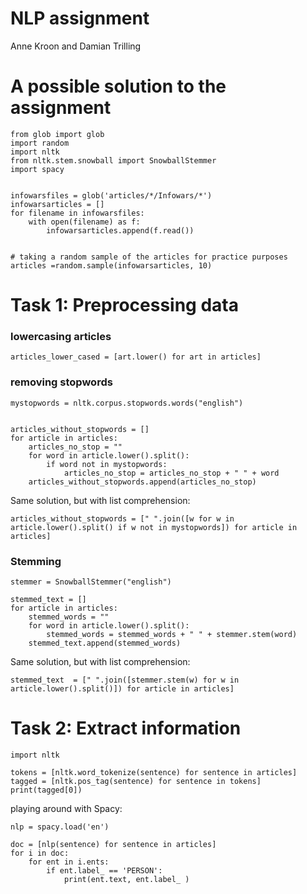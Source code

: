 # NLP assignment
Anne Kroon and Damian Trilling

# A possible solution to the assignment

```python3
from glob import glob
import random
import nltk
from nltk.stem.snowball import SnowballStemmer
import spacy


infowarsfiles = glob('articles/*/Infowars/*')
infowarsarticles = []
for filename in infowarsfiles:
    with open(filename) as f:
        infowarsarticles.append(f.read())


# taking a random sample of the articles for practice purposes
articles =random.sample(infowarsarticles, 10)
```

# Task 1: Preprocessing data

### lowercasing articles

```python3
articles_lower_cased = [art.lower() for art in articles]
```

### removing stopwords

```python3
mystopwords = nltk.corpus.stopwords.words("english")


articles_without_stopwords = []
for article in articles:
    articles_no_stop = ""
    for word in article.lower().split():
        if word not in mystopwords:
            articles_no_stop = articles_no_stop + " " + word
    articles_without_stopwords.append(articles_no_stop)
```


Same solution, but with list comprehension:

```python3
articles_without_stopwords = [" ".join([w for w in article.lower().split() if w not in mystopwords]) for article in articles]
```

### Stemming

```python3
stemmer = SnowballStemmer("english")

stemmed_text = []
for article in articles:
    stemmed_words = ""
    for word in article.lower().split():
        stemmed_words = stemmed_words + " " + stemmer.stem(word)
    stemmed_text.append(stemmed_words)
```

Same solution, but with list comprehension:

```python3
stemmed_text  = [" ".join([stemmer.stem(w) for w in article.lower().split()]) for article in articles]
```


# Task 2: Extract information

```Python3
import nltk

tokens = [nltk.word_tokenize(sentence) for sentence in articles]
tagged = [nltk.pos_tag(sentence) for sentence in tokens]
print(tagged[0])
```

playing around with Spacy:

```python3
nlp = spacy.load('en')

doc = [nlp(sentence) for sentence in articles]
for i in doc:
    for ent in i.ents:
        if ent.label_ == 'PERSON':
            print(ent.text, ent.label_ )

```          
